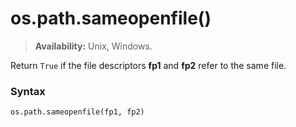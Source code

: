 # os.path.sameopenfile()

> **Availability:** Unix, Windows.

Return `True` if the file descriptors **fp1** and **fp2** refer to the same file.

### Syntax

```python
os.path.sameopenfile(fp1, fp2)
```